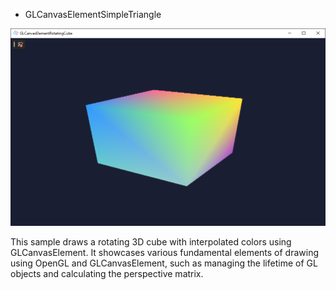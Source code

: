 * GLCanvasElementSimpleTriangle

![GLCanvasElementSimpleTriangle Screenshot](doc/assets/screenshot.png)

This sample draws a rotating 3D cube with interpolated colors using GLCanvasElement. It showcases various fundamental elements of drawing using OpenGL and GLCanvasElement, such as managing the lifetime of GL objects and calculating the perspective matrix.